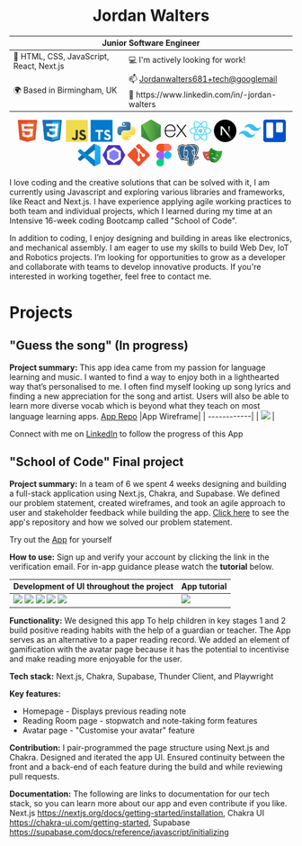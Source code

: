 <div align="center">
    <h1>Jordan Walters</h1>
</div>


<div align="center">
    <table>
        <thead>
            <tr>
                <th colspan=2>Junior Software Engineer</th>
            </tr>
        </thead>
        <tbody>
            <tr>
                <td>📝 HTML, CSS, JavaScript, React, Next.js</td>
                <td>💻 I'm actively looking for work!</td>
            </tr>
            <tr>
                <td rowspan=3>🌍 Based in Birmingham, UK</td>
            </tr>
            <tr>
                <td>📫 <a href="mailto:Jordanwalters681+tech@googlemail">Jordanwalters681+tech@googlemail</a> </td>
            </tr>
            <tr>
                <td>🤝 https://www.linkedin.com/in/-jordan-walters</td>
            </tr>
        </tbody>
    </table>

<!-- Tech stack -->

<img src="https://github.com/devicons/devicon/blob/master/icons/html5/html5-original.svg" alt="html" height="40" width="40"/>
<img src="https://github.com/devicons/devicon/blob/master/icons/css3/css3-original.svg" alt="css" height="40" width="40"/>
<img src="https://github.com/devicons/devicon/blob/master/icons/javascript/javascript-original.svg" alt="javascript" height="40" width="40"/>
<img src="https://github.com/devicons/devicon/blob/master/icons/typescript/typescript-original.svg" alt="typescript" height="40" width="40"/>
<img src="https://github.com/devicons/devicon/blob/master/icons/python/python-original.svg" alt="python" height="40" width="40"/>
<img src="https://github.com/devicons/devicon/blob/master/icons/nodejs/nodejs-original.svg" alt="nodejs" height="40" width="40"/>
<img src="https://github.com/devicons/devicon/blob/master/icons/express/express-original.svg" alt="express" height="40" width="40"/>
<img src="https://github.com/devicons/devicon/blob/master/icons/react/react-original.svg" alt="react" height="40" width="40"/>
<img src="https://github.com/devicons/devicon/blob/master/icons/nextjs/nextjs-original.svg" alt="nextjs" height="40" width="40"/>
<img src="https://github.com/devicons/devicon/blob/master/icons/tailwindcss/tailwindcss-original.svg" alt="tailwind" height="40" width="40"/>
<img src="https://github.com/devicons/devicon/blob/master/icons/trello/trello-plain.svg" alt="trello" height="40" width="40"/>
<img src="https://github.com/devicons/devicon/blob/master/icons/vscode/vscode-original.svg" alt="vscode" height="40" width="40"/>
<img src="https://github.com/devicons/devicon/blob/master/icons/eslint/eslint-original.svg" alt="eslint" height="40" width="40"/>
<img src="https://github.com/devicons/devicon/blob/master/icons/git/git-original.svg" alt="git" height="40" width="40"/>
<img src="https://github.com/devicons/devicon/blob/master/icons/figma/figma-original.svg" alt="figma" height="40" width="40"/>
<img src="https://github.com/devicons/devicon/blob/master/icons/postgresql/postgresql-original.svg" alt="postgresql" height="40" width="40"/>
<img src="https://github.com/devicons/devicon/blob/master/icons/playwright/playwright-original.svg" alt="playwright" height="40" width="40"/>
</div>

</br>
I love coding and the creative solutions that can be solved with it, I am currently using Javascript and exploring various libraries and frameworks, like React and Next.js. I have experience applying agile working practices to both team and individual projects, which I learned during my time at an Intensive 16-week coding Bootcamp called "School of Code".

In addition to coding, I enjoy designing and building in areas like electronics, and mechanical assembly. I am eager to use my skills to build Web Dev, IoT and Robotics projects. I’m looking for opportunities to grow as a developer and collaborate with teams to develop innovative products. If you're interested in working together, feel free to contact me.

# Projects
## "Guess the song" (In progress)
<b>Project summary:</b> This app idea came from my passion for language learning and music. I wanted to find a way to enjoy both in a lighthearted way that’s personalised to me. I often find myself looking up song lyrics and finding a new appreciation for the song and artist. Users will also be able to learn more diverse vocab which is beyond what they teach on most language learning apps. [App Repo](https://github.com/Jordan-Walters-23/guessthesong)
|App Wireframe|
| ------------|
| <img src="https://github.com/Jordan-Walters-23/Jordan-Walters-23/assets/128825567/673d677a-5403-46f6-8fab-9bc298c3f4bc"> |

Connect with me on [LinkedIn](https://www.linkedin.com/in/-jordan-walters) to follow the progress of this App

## "School of Code" Final project
<b>Project summary:</b> In a team of 6 we spent 4 weeks designing and building a full-stack application 
using Next.js, Chakra, and Supabase. We defined our problem statement, created wireframes, and took an agile approach to user and stakeholder feedback while building the app. [Click here](https://github.com/SchoolOfCode/reading-room-app) to see the app's repository and how we solved our problem statement. 

Try out the [App](https://reading-room-app.vercel.app/) for yourself

<b>How to use:</b> Sign up and verify your account by clicking the link in the verification email. For in-app guidance please watch the <b>tutorial</b> below.

| Development of UI throughout the project| App tutorial                                                                                                                           |
| ----------------------------------------| -------------------------------------------------------------------------------------------------------------------------------------  |
|  <img src="https://github.com/Jordan-Walters-23/Jordan-Walters-23/assets/128825567/973ac8b1-b211-4fa6-94b8-b444d0602a1b" height="250"> <img src="https://github.com/Jordan-Walters-23/Jordan-Walters-23/assets/128825567/c66294b3-fbfb-44ac-994d-afb418cbe6fa" height="250"> <img src="https://github.com/Jordan-Walters-23/Jordan-Walters-23/assets/128825567/7569bfe9-3fe6-4e1a-b18f-149cd90db3f3" height="250"> <img src="https://github.com/Jordan-Walters-23/Jordan-Walters-23/assets/128825567/ae7fa1c7-9cfa-452b-ac34-e1561d10f9b1" height="250"> <img src="https://github.com/Jordan-Walters-23/Jordan-Walters-23/assets/128825567/81b0b908-0810-47d5-af63-664476ed34cf" height="250"> | <img src="https://github.com/Jordan-Walters-23/Jordan-Walters-23/assets/128825567/4106ddaa-7849-433f-a83d-cdb4964a40d5"> |


<b>Functionality:</b> We designed this app To help children in key stages 1 and 2 build positive reading habits with the help of a guardian or teacher. The App serves as an alternative to a paper reading record. We added an element of gamification with the avatar page because it has the potential to incentivise and make reading more enjoyable for the user.

<b>Tech stack:</b> Next.js, Chakra, Supabase, Thunder Client, and Playwright

<b>Key features:</b> 
* Homepage - Displays previous reading note
* Reading Room page - stopwatch and note-taking form features
* Avatar page - "Customise your avatar" feature


<b>Contribution:</b> I pair-programmed the page structure using Next.js and Chakra. Designed and iterated the app UI. Ensured continuity between the front and a back-end of each feature during the build and while reviewing pull requests.

<b>Documentation:</b> The following are links to documentation for our tech stack, so you can learn more about our app and even contribute if you like. Next.js https://nextjs.org/docs/getting-started/installation, Chakra UI https://chakra-ui.com/getting-started, Supabase https://supabase.com/docs/reference/javascript/initializing
